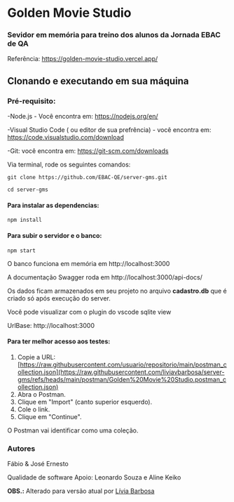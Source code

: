 # Golden Movie Studio
### Sevidor em memória para treino dos alunos da Jornada EBAC de QA 

Referência: https://golden-movie-studio.vercel.app/

## Clonando e executando em sua máquina

### Pré-requisito:

-Node.js - Você encontra em: https://nodejs.org/en/

-Visual Studio Code ( ou editor de sua prefrência) - você encontra em: https://code.visualstudio.com/download

-Git: você encontra em: https://git-scm.com/downloads

Via terminal, rode os seguintes comandos:
```  
git clone https://github.com/EBAC-QE/server-gms.git
```
```
cd server-gms
```

#### Para instalar as dependencias:
```
npm install 
```

#### Para subir o servidor e o banco:
```
npm start
```
O banco funciona em memória em http://localhost:3000

A documentação Swagger roda em http://localhost:3000/api-docs/ 

Os dados ficam armazenados em seu projeto no arquivo **cadastro.db** que é criado só após execução do server.  

Você pode visualizar com o plugin do vscode sqlite view

UrlBase: http://localhost:3000 

#### Para ter melhor acesso aos testes:

1. Copie a URL: [https://raw.githubusercontent.com/usuario/repositorio/main/postman_collection.json](https://raw.githubusercontent.com/liviavbarbosa/server-gms/refs/heads/main/postman/Golden%20Movie%20Studio.postman_collection.json)
2. Abra o Postman.
3. Clique em "Import" (canto superior esquerdo).
4. Cole o link.
5. Clique em "Continue".

O Postman vai identificar como uma coleção.

### Autores 
Fábio & José Ernesto

Qualidade de software
Apoio: Leonardo Souza e Aline Keiko

**OBS.:** Alterado para versão atual por [Lívia Barbosa](https://github.com/liviavbarbosa)




